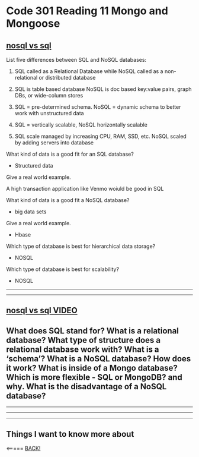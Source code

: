 # Code 301 Reading 11 Mongo and Mongoose

## [nosql vs sql](https://www.thegeekstuff.com/2014/01/sql-vs-nosql-db/?utm_source=tuicool)

List five differences between SQL and NoSQL databases:

1. SQL called as a Relational Database while NoSQL called as a non-relational or distributed database

2. SQL is table based database NoSQL is doc based key:value pairs, graph DBs, or wide-column stores

3. SQL = pre-determined schema. NoSQL = dynamic schema to better work with unstructured data

4. SQL = vertically scalable, NoSQL horizontally scalable

5. SQL scale managed by increasing CPU, RAM, SSD, etc. NoSQL scaled by adding servers into database

What kind of data is a good fit for an SQL database?

* Structured data

Give a real world example.

A high transaction application like Venmo woiuld be good in SQL

What kind of data is a good fit a NoSQL database?

* big data sets

Give a real world example.

* Hbase

Which type of database is best for hierarchical data storage?

* NOSQL

Which type of database is best for scalability?

* NOSQL

---
---

## [nosql vs sql VIDEO](https://www.youtube.com/watch?v=ZS_kXvOeQ5Y)

What does SQL stand for?
What is a relational database?
What type of structure does a relational database work with?
What is a ‘schema’?
What is a NoSQL database?
How does it work?
What is inside of a Mongo database?
Which is more flexible - SQL or MongoDB? and why.
What is the disadvantage of a NoSQL database?
---
---

<!-- skim for some things learned -->

<!-- ## [mongoose api](https://mongoosejs.com/docs/api.html#Model)

---
---

## [React Router](https://reactrouter.com/web/api/BrowserRouter) -->

---
---

## Things I want to know more about

<!-- * insert thin here -->

<===== [BACK!](README.md)
